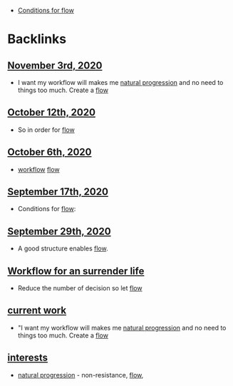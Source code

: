 - [Conditions for flow](<Conditions for flow.md>)

# Backlinks
## [November 3rd, 2020](<November 3rd, 2020.md>)
- I want my workflow will makes me [natural progression](<natural progression.md>) and no need to things too much. Create a [flow](<flow.md>)

## [October 12th, 2020](<October 12th, 2020.md>)
- So in order for [flow](<flow.md>)

## [October 6th, 2020](<October 6th, 2020.md>)
- [workflow](<workflow.md>) [flow](<flow.md>)

## [September 17th, 2020](<September 17th, 2020.md>)
- Conditions for [flow](<flow.md>):

## [September 29th, 2020](<September 29th, 2020.md>)
- A good structure enables [flow](<flow.md>).

## [Workflow for an surrender life](<Workflow for an surrender life.md>)
- Reduce the number of decision so let [flow](<flow.md>)

## [current work](<current work.md>)
- "I want my workflow will makes me [natural progression](<natural progression.md>) and no need to things too much. Create a [flow](<flow.md>)

## [interests](<interests.md>)
- [natural progression](<natural progression.md>)  - non-resistance, [flow](<flow.md>),

